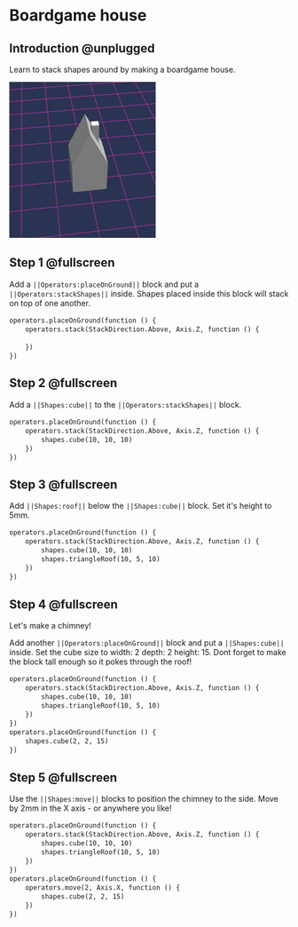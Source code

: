 # Boardgame house

## Introduction @unplugged

Learn to stack shapes around by making a boardgame house.


![Make a heart shape](/docs/static/examples/boardgame-house/project-image.png)

## Step 1 @fullscreen
Add a ``||Operators:placeOnGround||`` block and put a ``||Operators:stackShapes||`` inside.  Shapes placed inside this block will stack on top of one another.


```blocks
operators.placeOnGround(function () {
    operators.stack(StackDirection.Above, Axis.Z, function () {
    
    })
})
```


## Step 2 @fullscreen

Add a ``||Shapes:cube||`` to the ``||Operators:stackShapes||`` block.

```blocks
operators.placeOnGround(function () {
    operators.stack(StackDirection.Above, Axis.Z, function () {  
        shapes.cube(10, 10, 10)
    })
})
```

## Step 3 @fullscreen

Add ``||Shapes:roof||`` below the  ``||Shapes:cube||`` block. Set it's height to 5mm.

```blocks
operators.placeOnGround(function () {
    operators.stack(StackDirection.Above, Axis.Z, function () {  
        shapes.cube(10, 10, 10)
        shapes.triangleRoof(10, 5, 10)
    })
})
```



## Step 4 @fullscreen

Let's make a chimney!

Add another ``||Operators:placeOnGround||`` block and put a ``||Shapes:cube||`` inside.
Set the cube size to width: 2 depth: 2 height: 15.  Dont forget to make the block tall enough so it pokes through the roof!

```blocks
operators.placeOnGround(function () {
    operators.stack(StackDirection.Above, Axis.Z, function () {
        shapes.cube(10, 10, 10)
        shapes.triangleRoof(10, 5, 10)
    })
})
operators.placeOnGround(function () {
    shapes.cube(2, 2, 15)
})
```

## Step 5 @fullscreen
Use the ``||Shapes:move||`` blocks to position the chimney to the side.  Move by 2mm in the X axis - or anywhere you like!


```blocks
operators.placeOnGround(function () {
    operators.stack(StackDirection.Above, Axis.Z, function () {
        shapes.cube(10, 10, 10)
        shapes.triangleRoof(10, 5, 10)
    })
})
operators.placeOnGround(function () {
    operators.move(2, Axis.X, function () {
        shapes.cube(2, 2, 15)
    })
})
```

